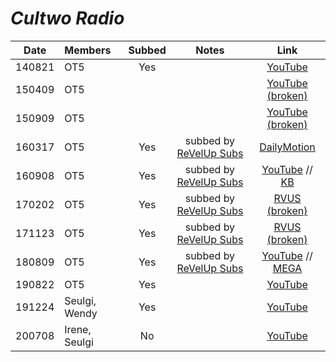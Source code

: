 # _Cultwo Radio_

|  Date  | Members       | Subbed |             Notes              |                                                           Link                                                            |
|:------:|:--------------|:------:|:------------------------------:|:-------------------------------------------------------------------------------------------------------------------------:|
| 140821 | OT5           |  Yes   |                                |                                                  [YouTube][140821_cul2]                                                   |
| 150409 | OT5           |        |                                |                             [YouTube \(broken\)](https://www.youtube.com/watch?v=01KMqpivCCs)                             |
| 150909 | OT5           |        |                                |                   [YouTube \(broken\)](https://www.youtube.com/watch?v=zVA8LAunWsY&feature=youtu.be&a)                    |
| 160317 | OT5           |  Yes   | subbed by [ReVelUp Subs][rvus] |                                 [DailyMotion](https://www.dailymotion.com/video/x6ry8u3)                                  |
| 160908 | OT5           |  Yes   | subbed by [ReVelUp Subs][rvus] |                            [YouTube](https://youtu.be/yYWdQyDpzAA) // [KB][160908_cultwo_show]                            |
| 170202 | OT5           |  Yes   | subbed by [ReVelUp Subs][rvus] |                 [RVUS \(broken\)](https://revelupsubs.com/2017/02/02/eng-170202-red-velvet-cultwo-show/)                  |
| 171123 | OT5           |  Yes   | subbed by [ReVelUp Subs][rvus] |                  [RVUS \(broken\)](http://revelupsubs.com/2017/11/23/eng-171123-red-velvet-cultwo-show/)                  |
| 180809 | OT5           |  Yes   | subbed by [ReVelUp Subs][rvus] | [YouTube](https://youtu.be/-6TcHNcLVc8) // [MEGA](https://mega.nz/#!d1BiTI6T!wOwGrXkJomVaNr_yMd9sRvIi10ykz-QyxAiHyivsuaQ) |
| 190822 | OT5           |  Yes   |                                |                                          [YouTube](https://youtu.be/Au3YGY9lI7U)                                          |
| 191224 | Seulgi, Wendy |  Yes   |                                |                                          [YouTube](https://youtu.be/ropXKxE__jM)                                          |
| 200708 | Irene, Seulgi |   No   |                                |                                          [YouTube](https://youtu.be/ak6VfvELBt0)                                          |

[140821_cul2]:http://www.dailymotion.com/video/x2o84ql
[160908_cultwo_show]:https://telemaxus.keybase.pub/rv/radio-shows/160908%20%EB%A0%88%EB%93%9C%EB%B2%A8%EB%B2%B3Red%20Velvet%20%40%20Cultwo%20Show.mkv

[rvus]:https://revelupsubs.com/
